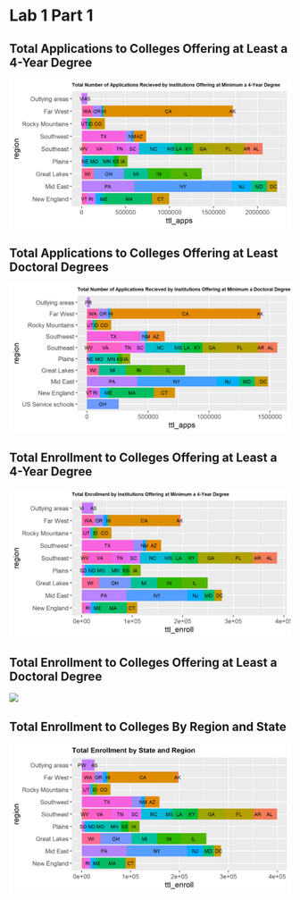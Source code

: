 # Lab 1 Part 1

## Total Applications to Colleges Offering at Least a 4-Year Degree
![](ttlapp4.png) 


## Total Applications to Colleges Offering at Least Doctoral Degrees
![](ttlappd.png)


## Total Enrollment to Colleges Offering at Least a 4-Year Degree
![](ttlenrl4.png)


## Total Enrollment to Colleges Offering at Least a Doctoral Degree
![](ttlernld.png)


## Total Enrollment to Colleges By Region and State
![](plot4.png)

